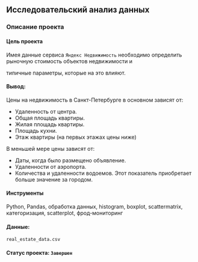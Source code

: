 ## Исследовательский анализ данных
### Описание проекта

#### Цель проекта
Имея данные сервиса `Яндекс Недвижимость` необходимо определить рыночную  стоимость объектов недвижимости и 

типичные параметры, которые на это влияют.

#### Вывод:
Цены на недвижимость в Санкт-Петербурге в основном зависят от:
* Удаленность от центра.
* Общая площадь квартиры.
* Жилая площадь квартиры.
* Площадь кухни.
* Этаж квартиры (на первых этажах цены ниже)

В меньшей мере цены зависят от:
* Даты, когда было размещено объявление.
* Удаленности от аэропорта.
* Количества и удаленности водоемов. Этот показатель приобретает больше значение за городом.

#### Инструменты
Python, Pandas, обработка данных, histogram, boxplot, scattermatrix,
категоризация, scatterplot,  фрод-мониторинг


#### Данные:
`real_estate_data.csv`

#### Статус проекта: `Завершен`
